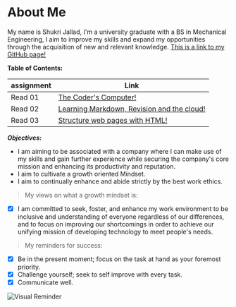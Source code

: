 # About Me

My name is Shukri Jallad, I'm a university graduate with a BS in Mechanical Engineering, I aim to improve my skills and expand my opportunities through the acquisition of new and relevant knowledge. [This is a link to my GitHub page!](https://github.com/Shukri-jallad)

**Table of Contents:**

| assignment | Link |
| --- | --- |
| Read 01 | [The Coder's Computer!](read1.md)|
| Read 02 | [Learning Markdown, Revision and the cloud!](read2.md)|
| Read 03 | [Structure web pages with HTML!](read3.md)|


_**Objectives:**_

* I am aiming to be associated with a company where I can make use of my skills and gain further experience while securing the company's core mission and enhancing its productivity and reputation.
* I aim to cultivate a growth oriented Mindset.
* I aim to continually enhance and abide strictly by the best work ethics.

> My views on what a growth mindset is:
- [x] I am committed to seek, foster, and enhance my work environment to be inclusive and understanding of everyone regardless of our differences, and to focus on improving our shortcomings in order to achieve our unifying mission of developing technology to meet people's needs.

> My reminders for success:
- [x] Be in the present moment; focus on the task at hand as your foremost priority.
- [x] Challenge yourself; seek to self improve with every task.
- [x] Communicate well.

![Visual Reminder](https://images-na.ssl-images-amazon.com/images/I/51fKeJsxmzL._SL1000_.jpg)